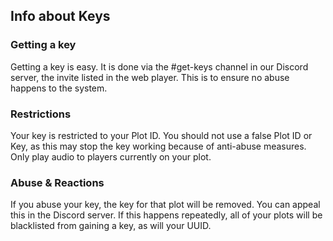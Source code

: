 ## Info about Keys
### Getting a key
Getting a key is easy. It is done via the #get-keys channel in our Discord server, the invite listed in the web player. This is to ensure no abuse happens to the system.
### Restrictions
Your key is restricted to your Plot ID. You should not use a false Plot ID or Key, as this may stop the key working because of anti-abuse measures. Only play audio to players currently on your plot.
### Abuse & Reactions
If you abuse your key, the key for that plot will be removed. You can appeal this in the Discord server. If this happens repeatedly, all of your plots will be blacklisted from gaining a key, as will your UUID.
